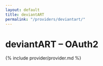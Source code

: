```yaml
---
layout: default
title: deviantART
permalink: "/providers/deviantart/"
---
```

# deviantART – OAuth2

{% include provider/provider.md %}
